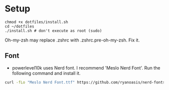 # Setup

```
chmod +x dotfiles/install.sh
cd ~/dotfiles
./install.sh # don't execute as root (sudo)
```

Oh-my-zsh may replace .zshrc with .zshrc.pre-oh-my-zsh. Fix it.

## Font

* powerlevel10k uses Nerd font. I recommend 'Meslo Nerd Font'. Run the following command and install it.

``` bash
curl -fLo "Meslo Nerd Font.ttf" https://github.com/ryanoasis/nerd-fonts/raw/master/patched-fonts/Meslo/M/Regular/complete/Meslo%20LG%20M%20Regular%20Nerd%20Font%20Complete.ttf
```
